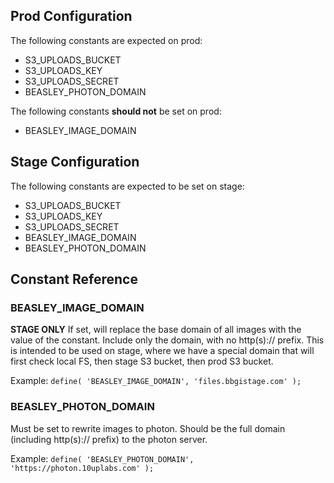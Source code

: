 ## Prod Configuration
The following constants are expected on prod:

* S3_UPLOADS_BUCKET
* S3_UPLOADS_KEY
* S3_UPLOADS_SECRET
* BEASLEY_PHOTON_DOMAIN

The following constants **should not** be set on prod:

* BEASLEY_IMAGE_DOMAIN

## Stage Configuration
The following constants are expected to be set on stage:

* S3_UPLOADS_BUCKET
* S3_UPLOADS_KEY
* S3_UPLOADS_SECRET
* BEASLEY_IMAGE_DOMAIN
* BEASLEY_PHOTON_DOMAIN

## Constant Reference

### BEASLEY_IMAGE_DOMAIN
**STAGE ONLY** If set, will replace the base domain of all images with the value of the constant. Include only the domain, with no http(s):// prefix.
This is intended to be used on stage, where we have a special domain that will first check local FS, then stage S3 bucket, then prod S3 bucket.

Example: `define( 'BEASLEY_IMAGE_DOMAIN', 'files.bbgistage.com' );`

### BEASLEY_PHOTON_DOMAIN
Must be set to rewrite images to photon. Should be the full domain (including http(s):// prefix) to the photon server.

Example: `define( 'BEASLEY_PHOTON_DOMAIN', 'https://photon.10uplabs.com' );`
